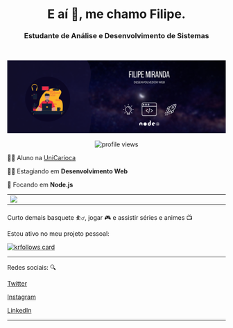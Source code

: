 <h1 align="center"> E aí 👋, me chamo Filipe.</h1>

<h3 align="center"> Estudante de <b>Análise e Desenvolvimento de Sistemas</b></h3>

</br>

![banner](https://github.com/fm1randa/fm1randa/blob/main/bannerv2.png)

<center>

![profile views](https://komarev.com/ghpvc/?username=fm1randa&color=green)

</center>

👨‍🎓 Aluno na [UniCarioca](https://unicarioca.edu.br/)

👨‍💻 Estagiando em **Desenvolvimento Web**

🎯 Focando em **Node.js**
 

<table align="center">
<td>
    <img width="495px" align="left" src="https://github-readme-stats.vercel.app/api?username=fm1randa&theme=dark&show_icons=true&hide=prs&icon_color=fea625"/>  
</td>

<td>
   <img width="400px" align="left" src="https://github-readme-stats.vercel.app/api/top-langs/?username=fm1randa&hide=html&layout=compact&theme=dark" />
</td>
</table>


Curto demais basquete :basketball_man:, jogar :video_game: e assistir séries e animes :tv:

Estou ativo no meu projeto pessoal: 

[![krfollows card](https://github-readme-stats.vercel.app/api/pin/?username=fm1randa&repo=krfollows&theme=dark&icon_color=fea625)](https://github.com/fm1randa/krfollows)

---

Redes sociais: :mag:  

[Twitter](https://twitter.com/k1ra_exe)   

[Instagram](https://instagram.com/k1ra.jpg)

[LinkedIn](https://www.linkedin.com/in/fm1randa)

---  


<!--
**fm1randa/fm1randa** is a ✨ _special_ ✨ repository because its `README.md` (this file) appears on your GitHub profile.

Here are some ideas to get you started:

- 🔭 I’m currently working on ...
- 🌱 I’m currently learning ...
- 👯 I’m looking to collaborate on ...
- 🤔 I’m looking for help with ...
- 💬 Ask me about ...
- 📫 How to reach me: ...
- 😄 Pronouns: ...
- ⚡ Fun fact: ...
-->
